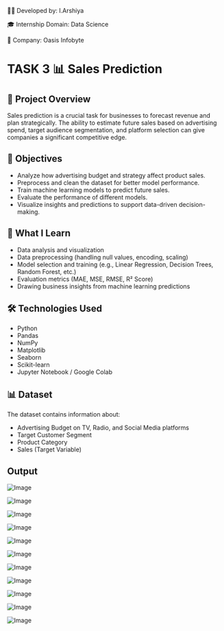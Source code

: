 👩‍💻 Developed by: I.Arshiya

🎓 Internship Domain: Data Science

🏢 Company: Oasis Infobyte


# TASK 3 📊 Sales Prediction  

## 📌 Project Overview

Sales prediction is a crucial task for businesses to forecast revenue and plan strategically. The ability to estimate future sales based on advertising spend, target audience segmentation, and platform selection can give companies a significant competitive edge. 

## 🎯 Objectives

- Analyze how advertising budget and strategy affect product sales.
- Preprocess and clean the dataset for better model performance.
- Train machine learning models to predict future sales.
- Evaluate the performance of different models.
- Visualize insights and predictions to support data-driven decision-making.

## 🧠 What I Learn

- Data analysis and visualization
- Data preprocessing (handling null values, encoding, scaling)
- Model selection and training (e.g., Linear Regression, Decision Trees, Random Forest, etc.)
- Evaluation metrics (MAE, MSE, RMSE, R² Score)
- Drawing business insights from machine learning predictions

## 🛠️ Technologies Used

- Python
- Pandas
- NumPy
- Matplotlib
- Seaborn
- Scikit-learn
- Jupyter Notebook / Google Colab

## 📊 Dataset

The dataset contains information about:
- Advertising Budget on TV, Radio, and Social Media platforms
- Target Customer Segment
- Product Category
- Sales (Target Variable)

## Output
![Image](https://github.com/user-attachments/assets/cf09d049-f469-4d59-82c5-48bd5df75fcb)

![Image](https://github.com/user-attachments/assets/2cdb505b-6011-436e-a130-a18489a81e91)

![Image](https://github.com/user-attachments/assets/120bd157-0c8c-4b37-9f19-4992cffdaa9e)

![Image](https://github.com/user-attachments/assets/e189798b-1fde-47e9-83a8-c02ab284f0b5)

![Image](https://github.com/user-attachments/assets/6621edb0-fa4a-45ad-b166-14e1c345b8be)

![Image](https://github.com/user-attachments/assets/87101ad3-01b5-4913-af4f-3021c2594559)

![Image](https://github.com/user-attachments/assets/d46bcc02-165f-4e4c-9263-08a40f45023d)

![Image](https://github.com/user-attachments/assets/0e844caa-21fd-4119-a047-f52f55cf85a0)

![Image](https://github.com/user-attachments/assets/6a4c3dca-022d-43cf-ab0d-928e151e7294)

![Image](https://github.com/user-attachments/assets/7d3ab348-ada8-45be-a1f4-b79ea0cc5755)

![Image](https://github.com/user-attachments/assets/7d4a58c0-fc27-4608-b34e-513b0d6dd132)

